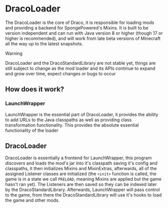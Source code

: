 # DracoLoader

The DracoLoader is the core of Draco, it is responsible for loading mods and providing a backend for SpongePowered's Mixins. It is built to be version independent and can run with Java version 8 or higher (though 17 or higher is recommended), and will work from late beta versions of Minecraft all the way up to the latest snapshots.

> [!Warning]
> DracoLoader and the DracoStandardLibrary are not stable yet, things are still subject to change as the mod loader and its APIs continue to expand and grow over time, expect changes or bugs to occur

## How does it work?

### LaunchWrapper

LaunchWrapper is the essential part of DracoLoader, it provides the ability to add URLs to the Java classpaths as well as providing class transformation functionality. This provides the absolute essential functionality of the loader

## DracoLoader

DracoLoader is essentially a frontend for LaunchWrapper, this program discovers and loads the mod's jar into it's classpath saving it's config and classpaths, it then initializes Mixins and MixinExtras, afterwards, all of the assigned Listener classes are initialized (the `<init>` function is called, the game is in a state we call `PRELOAD`, meaning Mixins are applied but the game hasn't ran yet). The Listeners are then saved so they can be indexed later by the DracoStandardLibrary. Afterwards, LaunchWrapper will pass control to the game, from there the DracoStandardLibrary will use it's hooks to load the game and other mods.
